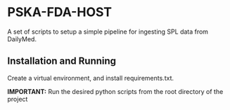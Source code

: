 # PSKA-FDA-HOST

A set of scripts to setup a simple pipeline for ingesting SPL data from DailyMed.

## Installation and Running

Create a virtual environment, and install requirements.txt.

**IMPORTANT:** Run the desired python scripts from the root directory of the project
